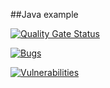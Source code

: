 ##Java example

[![Quality Gate Status](http://35.241.242.160:9000/api/project_badges/measure?project=java-example&metric=alert_status&token=77c085ddc8c8573b3b9270fe0d7f747bcd8dc174)](http://35.241.242.160:9000/dashboard?id=java-example)

[![Bugs](http://35.241.242.160:9000/api/project_badges/measure?project=java-example&metric=bugs&token=77c085ddc8c8573b3b9270fe0d7f747bcd8dc174)](http://35.241.242.160:9000/dashboard?id=java-example)

[![Vulnerabilities](http://35.241.242.160:9000/api/project_badges/measure?project=java-example&metric=vulnerabilities&token=77c085ddc8c8573b3b9270fe0d7f747bcd8dc174)](http://35.241.242.160:9000/dashboard?id=java-example)
